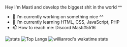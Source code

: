 Hey I'm Masti and develop the biggest shit in the world ^^

- 🔭 I’m currently working on something nice ^^ 
- 🌱 I’m currently learning HTML, CSS, JavaScript, PHP
- 📫 How to reach me: Discord Masti#5516

![stats](https://github-readme-stats-theta-henna.vercel.app/api?username=mastidermast&show_icons=true&hide_border=true&include_all_commits=true&count_private=true&bg_color=0d1117&text_color=f0f6fc&hide_border=true)
![Top Langs](https://github-readme-stats-theta-henna.vercel.app/api/top-langs/?username=mastidermast&langs_count=10&layout=compact&bg_color=0d1117&text_color=f0f6fc&hide_border=true)
![willianrod's wakatime stats](https://github-readme-stats.vercel.app/api/wakatime?username=MastiderMast&bg_color=0d1117&text_color=f0f6fc&hide_border=true)
